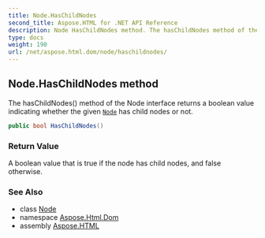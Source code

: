 ```yaml
---
title: Node.HasChildNodes
second_title: Aspose.HTML for .NET API Reference
description: Node HasChildNodes method. The hasChildNodes method of the Node interface returns a boolean value indicating whether the given Node has child nodes or not
type: docs
weight: 190
url: /net/aspose.html.dom/node/haschildnodes/
---
```

## Node.HasChildNodes method

The hasChildNodes() method of the Node interface returns a boolean value indicating whether the given [`Node`](../) has child nodes or not.

```csharp
public bool HasChildNodes()
```

### Return Value

A boolean value that is true if the node has child nodes, and false otherwise.

### See Also

* class [Node](../)
* namespace [Aspose.Html.Dom](../../../aspose.html.dom/)
* assembly [Aspose.HTML](../../../)
